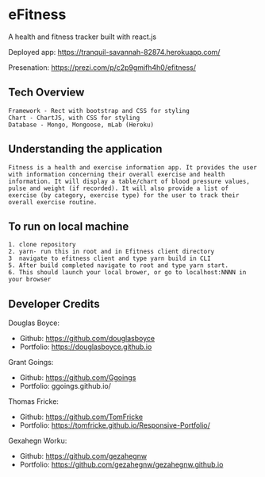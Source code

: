 # eFitness

A health and fitness tracker built with react.js

Deployed app: https://tranquil-savannah-82874.herokuapp.com/

Presenation: https://prezi.com/p/c2p9gmifh4h0/efitness/

## Tech Overview

    Framework - Rect with bootstrap and CSS for styling
    Chart - ChartJS, with CSS for styling
    Database - Mongo, Mongoose, mLab (Heroku)

## Understanding the application

    Fitness is a health and exercise information app. It provides the user with information concerning their overall exercise and health information. It will display a table/chart of blood pressure values, pulse and weight (if recorded). It will also provide a list of exercise (by category, exercise type) for the user to track their overall exercise routine.

## To run on local machine

    1. clone repository
    2. yarn- run this in root and in Efitness client directory
    3  navigate to efitness client and type yarn build in CLI
    5. After build completed navigate to root and type yarn start.
    6. This should launch your local brower, or go to localhost:NNNN in your browser

## Developer Credits

Douglas Boyce:

- Github: https://github.com/douglasboyce
- Portfolio: https://douglasboyce.github.io

Grant Goings:

- Github: https://github.com/Ggoings
- Portfolio: ggoings.github.io/

Thomas Fricke:

- Github: https://github.com/TomFricke
- Portfolio: https://tomfricke.github.io/Responsive-Portfolio/

Gexahegn Worku:

- Github: https://github.com/gezahegnw
- Portfolio: https://github.com/gezahegnw/gezahegnw.github.io
